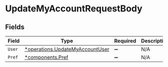 # UpdateMyAccountRequestBody


## Fields

| Field                                                                             | Type                                                                              | Required                                                                          | Description                                                                       |
| --------------------------------------------------------------------------------- | --------------------------------------------------------------------------------- | --------------------------------------------------------------------------------- | --------------------------------------------------------------------------------- |
| `User`                                                                            | [*operations.UpdateMyAccountUser](../../models/operations/updatemyaccountuser.md) | :heavy_minus_sign:                                                                | N/A                                                                               |
| `Pref`                                                                            | [*components.Pref](../../models/components/pref.md)                               | :heavy_minus_sign:                                                                | N/A                                                                               |